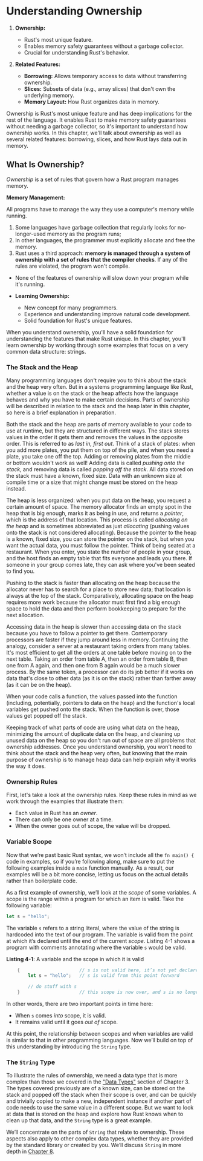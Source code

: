 # Understanding Ownership

1. **Ownership:**
   - Rust's most unique feature.
   - Enables memory safety guarantees without a garbage collector.
   - Crucial for understanding Rust's behavior.

2. **Related Features:**
   - **Borrowing:** Allows temporary access to data without transferring ownership.
   - **Slices:** Subsets of data (e.g., array slices) that don't own the underlying memory.
   - **Memory Layout:** How Rust organizes data in memory.

Ownership is Rust's most unique feature and has deep implications for the rest of the language. It enables Rust to make memory safety guarantees without needing a garbage collector, so it's important to understand how ownership works. In this chapter, we'll talk about ownership as well as several related features: borrowing, slices, and how Rust lays data out in memory.

## What Is Ownership?  

*Ownership* is a set of rules that govern how a Rust program manages memory. 

**Memory Management:**

All programs have to manage the way they use a computer's memory while running. 

 1. Some languages have garbage collection that regularly looks for no-longer-used memory as the program runs; 
 2. In other languages, the programmer must explicitly allocate and free the memory. 
 3. Rust uses a third approach: **memory is managed through a system of ownership with a set of rules that the compiler checks**. If any of the rules are violated, the program won't compile. 
   - None of the features of ownership will slow down your program while it's running.  

- **Learning Ownership:**
  - New concept for many programmers.
  - Experience and understanding improve natural code development.
  - Solid foundation for Rust's unique features.

When you understand ownership, you'll have a solid foundation for understanding the features that make Rust unique. In this chapter, you'll learn ownership by working through some examples that focus on a very common data structure: strings.  

### The Stack and the Heap

Many programming languages don't require you to think about the stack and the heap very often. But in a systems programming language like Rust, whether a value is on the stack or the heap affects how the language behaves and why you have to make certain decisions. Parts of ownership will be described in relation to the stack and the heap later in this chapter, so here is a brief explanation in preparation.

Both the stack and the heap are parts of memory available to your code to use at runtime, but they are structured in different ways. The stack stores values in the order it gets them and removes the values in the opposite order. This is referred to as *last in, first out*. Think of a stack of plates: when you add more plates, you put them on top of the pile, and when you need a plate, you take one off the top. Adding or removing plates from the middle or bottom wouldn't work as well! Adding data is called *pushing onto the stack*, and removing data is called *popping off the stack*. All data stored on the stack must have a known, fixed size. Data with an unknown size at compile time or a size that might change must be stored on the heap instead.

The heap is less organized: when you put data on the heap, you request a certain amount of space. The memory allocator finds an empty spot in the heap that is big enough, marks it as being in use, and returns a *pointer*, which is the address of that location. This process is called *allocating on the heap* and is sometimes abbreviated as just *allocating* (pushing values onto the stack is not considered allocating). Because the pointer to the heap is a known, fixed size, you can store the pointer on the stack, but when you want the actual data, you must follow the pointer. Think of being seated at a restaurant. When you enter, you state the number of people in your group, and the host finds an empty table that fits everyone and leads you there. If someone in your group comes late, they can ask where you've been seated to find you.

Pushing to the stack is faster than allocating on the heap because the allocator never has to search for a place to store new data; that location is always at the top of the stack. Comparatively, allocating space on the heap requires more work because the allocator must first find a big enough space to hold the data and then perform bookkeeping to prepare for the next allocation.

Accessing data in the heap is slower than accessing data on the stack because you have to follow a pointer to get there. Contemporary processors are faster if they jump around less in memory. Continuing the analogy, consider a server at a restaurant taking orders from many tables. It's most efficient to get all the orders at one table before moving on to the next table. Taking an order from table A, then an order from table B, then one from A again, and then one from B again would be a much slower process. By the same token, a processor can do its job better if it works on data that's close to other data (as it is on the stack) rather than farther away (as it can be on the heap).

When your code calls a function, the values passed into the function (including, potentially, pointers to data on the heap) and the function's local variables get pushed onto the stack. When the function is over, those values get popped off the stack. 

Keeping track of what parts of code are using what data on the heap, minimizing the amount of duplicate data on the heap, and cleaning up unused data on the heap so you don't run out of space are all problems that ownership addresses. Once you understand ownership, you won't need to think about the stack and the heap very often, but knowing that the main purpose of ownership is to manage heap data can help explain why it works the way it does.

### Ownership Rules

First, let's take a look at the ownership rules. Keep these rules in mind as we work through the examples that illustrate them:

* Each value in Rust has an *owner*.
* There can only be one owner at a time.
* When the owner goes out of scope, the value will be dropped.

### Variable Scope

Now that we’re past basic Rust syntax, we won’t include all the `fn main() {` code in examples, so if you’re following along, make sure to put the following examples inside a `main` function manually. As a result, our examples will be a bit more concise, letting us focus on the actual details rather than boilerplate code.

As a first example of ownership, we’ll look at the *scope* of some variables. A scope is the range within a program for which an item is valid. Take the following variable:

```rust
let s = "hello";
```

The variable `s` refers to a string literal, where the value of the string is hardcoded into the text of our program. The variable is valid from the point at which it’s declared until the end of the current *scope*. Listing 4-1 shows a program with comments annotating where the variable `s` would be valid.

**Listing 4-1**: A variable and the scope in which it is valid

```rust
    {                      // s is not valid here, it’s not yet declared
        let s = "hello";   // s is valid from this point forward

        // do stuff with s
    }                      // this scope is now over, and s is no longer valid
```

In other words, there are two important points in time here:

* When `s` comes *into* scope, it is valid.
* It remains valid until it goes *out of* scope.

At this point, the relationship between scopes and when variables are valid is similar to that in other programming languages. Now we’ll build on top of this understanding by introducing the `String` type.

### The `String` Type

To illustrate the rules of ownership, we need a data type that is more complex than those we covered in the ["Data Types"](https://doc.rust-lang.org/book/ch03-02-data-types.html#data-types) section of Chapter 3. The types covered previously are of a known size, can be stored on the stack and popped off the stack when their scope is over, and can be quickly and trivially copied to make a new, independent instance if another part of code needs to use the same value in a different scope. But we want to look at data that is stored on the heap and explore how Rust knows when to clean up that data, and the `String` type is a great example.

We’ll concentrate on the parts of `String` that relate to ownership. These aspects also apply to other complex data types, whether they are provided by the standard library or created by you. We’ll discuss `String` in more depth in [Chapter 8](https://doc.rust-lang.org/book/ch08-02-strings.html).

